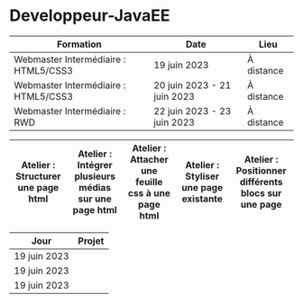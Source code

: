 # Developpeur-JavaEE

| Formation            | Date               | Lieu      |
|----------------------|--------------------|-----------|
| Webmaster Intermédiaire : HTML5/CSS3 | 19 juin 2023       | À distance |
| Webmaster Intermédiaire : HTML5/CSS3 | 20 juin 2023 - 21 juin 2023       | À distance |
| Webmaster Intermédiaire : RWD             | 22 juin 2023 - 23 juin 2023   | À distance |


| Atelier : Structurer une page html | Atelier : Intégrer plusieurs médias sur une page html | Atelier : Attacher une feuille css à une page html | Atelier : Styliser une page existante|Atelier : Positionner différents blocs sur une page |
|------------------------------------|-------------------------------------------------------|----------------------------------------------------|--------------------------------------|----------------------------------------------------|

| Jour            | Projet               |
|----------------------|--------------------|
| 19 juin 2023 ||
| 19 juin 2023 ||
| 19 juin 2023 ||
